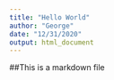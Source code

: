 ```yaml
---
title: "Hello World"
author: "George"
date: "12/31/2020"
output: html_document
---
```


##This is a markdown file